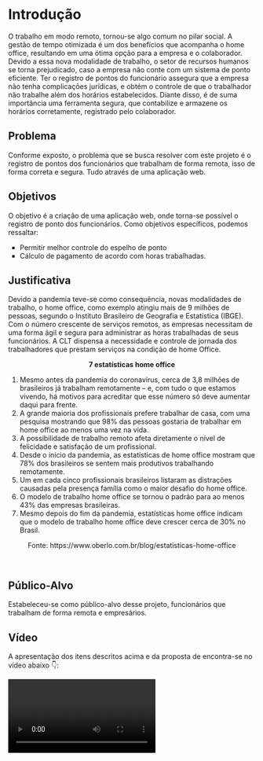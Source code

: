 # Introdução

O trabalho em modo remoto, tornou-se algo comum no pilar social. A gestão de tempo otimizada é um dos benefícios que acompanha o  home office, resultando em uma ótima opção para a empresa e o colaborador.
  Devido a essa nova modalidade de trabalho, o setor de recursos humanos se torna prejudicado, caso a empresa não conte com um sistema de ponto eficiente. Ter o registro de pontos do funcionário assegura que a empresa não tenha complicações jurídicas, e obtém o controle de que o trabalhador não trabalhe além dos horários estabelecidos.
  Diante disso, é de suma importância uma ferramenta segura, que contabilize e armazene os horários corretamente, registrado pelo colaborador.

## Problema
Conforme exposto, o problema que se busca resolver com este projeto é o registro de pontos dos funcionários que trabalham de forma remota, isso de forma correta e segura. Tudo através de uma aplicação web.


## Objetivos
O objetivo é a criação de uma aplicação web, onde torna-se possível o registro de ponto dos funcionários. Como objetivos específicos, podemos ressaltar:
<ul type="square">
  <li>Permitir melhor controle do espelho de ponto</li>
  <li>Cálculo de pagamento de acordo com horas trabalhadas.</li>
  </ul>


## Justificativa
Devido a pandemia teve-se como consequência, novas modalidades de trabalho, o home office, como exemplo atingiu mais de 9 milhões de pessoas, segundo o Instituto Brasileiro de Geografia e Estatística (IBGE). Com o número crescente de serviços remotos, as empresas necessitam de uma forma ágil e segura para administrar as horas trabalhadas de seus funcionários. A CLT dispensa a necessidade e controle de jornada dos trabalhadores que prestam serviços na condição de home Office.
 **<p align = "center"> 7 estatísticas home office</p>** 
 <ol>
<li>  Mesmo antes da pandemia do coronavírus, cerca de 3,8 milhões de brasileiros já trabalham remotamente – e, com tudo o que estamos vivendo, há motivos para acreditar que esse número só deve aumentar daqui para frente.</li>
<li>  A grande maioria dos profissionais prefere trabalhar de casa, com uma pesquisa mostrando que 98% das pessoas gostaria de trabalhar em home office ao menos uma vez na vida.</li>
<li>  A possibilidade de trabalho remoto afeta diretamente o nível de felicidade e satisfação de um profissional.</li>
<li>  Desde o início da pandemia, as estatísticas de home office mostram que 78% dos brasileiros se sentem mais produtivos trabalhando remotamente.</li>
<li>  Um em cada cinco profissionais brasileiros listaram as distrações causadas pela presença família como o maior desafio do home office.</li>
<li>  O modelo de trabalho home office se tornou o padrão para ao menos 43% das empresas brasileiras.</li>
<li>  Mesmo depois do fim da pandemia, estatísticas home office indicam que o modelo de trabalho home office deve crescer cerca de 30% no Brasil.</li>
  </ol>
<p align = "center">Fonte: https://www.oberlo.com.br/blog/estatisticas-home-office</p>  
<br>


## Público-Alvo

Estabeleceu-se como público-alvo desse projeto, funcionários que trabalham de forma remota e empresários.

## Vídeo 
A apresentação dos itens descritos acima e da proposta de encontra-se no vídeo abaixo 👇:

<video src="https://user-images.githubusercontent.com/97108151/189484806-0c218744-0c98-43f6-a275-2c1a788d256b.mp4"></video>
  
